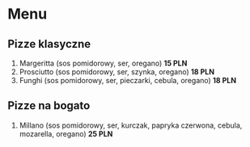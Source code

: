 # **Menu**

## Pizze klasyczne

1. Margeritta (sos pomidorowy, ser, oregano) **15 PLN**
2. Prosciutto (sos pomidorowy, ser, szynka, oregano) **18 PLN**
3. Funghi (sos pomidorowy, ser, pieczarki, cebula, oregano) **18 PLN**

## Pizze na bogato
1. Millano (sos pomidorowy, ser, kurczak, papryka czerwona, cebula, mozarella, oregano) **25 PLN**

